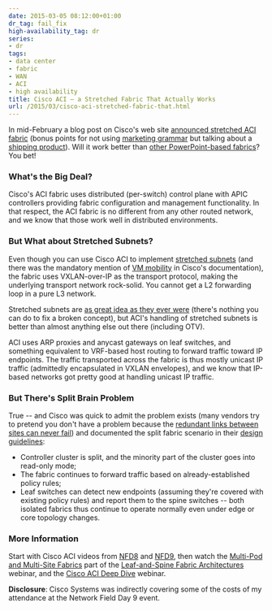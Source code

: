```yaml
---
date: 2015-03-05 08:12:00+01:00
dr_tag: fail_fix
high-availability_tag: dr
series:
- dr
tags:
- data center
- fabric
- WAN
- ACI
- high availability
title: Cisco ACI – a Stretched Fabric That Actually Works
url: /2015/03/cisco-aci-stretched-fabric-that.html
---
```

In mid-February a blog post on Cisco's web site [announced stretched ACI fabric](http://blogs.cisco.com/datacenter/new-cisco-apic-software-allows-stretched-aci-fabric-across-long-distances) (bonus points for not using [marketing grammar](https://blog.ipspace.net/2014/05/marketing-grammar.html) but talking about a [shipping product](http://www.cisco.com/c/en/us/td/docs/switches/datacenter/aci/apic/sw/1-x/release/notes/aci_nxos_rn_1103.html#46677)). Will it work better than [other PowerPoint-based fabrics](http://blog.ipspace.net/2011/09/long-distance-irf-fabric-works-best-in.html)? You bet!

### What's the Big Deal?

Cisco's ACI fabric uses distributed (per-switch) control plane with APIC controllers providing fabric configuration and management functionality. In that respect, the ACI fabric is no different from any other routed network, and we know that those work well in distributed environments.
<!--more-->
### But What about Stretched Subnets?

Even though you can use Cisco ACI to implement [stretched subnets](https://blog.ipspace.net/2011/04/distributed-firewalls-how-badly-do-you.html) (and there was the mandatory mention of [VM mobility](http://blog.ipspace.net/2015/02/before-talking-about-vmotion-across.html) in Cisco's documentation), the fabric uses VXLAN-over-IP as the transport protocol, making the underlying transport network rock-solid. You cannot get a L2 forwarding loop in a pure L3 network.

Stretched subnets are [as great idea as they ever were](https://blog.ipspace.net/2013/09/sooner-or-later-someone-will-pay-for.html) (there's nothing you can do to fix a broken concept), but ACI's handling of stretched subnets is better than almost anything else out there (including OTV).

ACI uses ARP proxies and anycast gateways on leaf switches, and something equivalent to VRF-based host routing to forward traffic toward IP endpoints. The traffic transported across the fabric is thus mostly unicast IP traffic (admittedly encapsulated in VXLAN envelopes), and we know that IP-based networks got pretty good at handling unicast IP traffic.

### But There's Split Brain Problem

True -- and Cisco was quick to admit the problem exists (many vendors try to pretend you don't have a problem because the [redundant links between sites can never fail](https://blog.ipspace.net/2012/10/if-something-can-fail-it-will.html)) and documented the split fabric scenario in their [design guidelines](http://www.cisco.com/c/en/us/td/docs/switches/datacenter/aci/apic/sw/kb/b_kb-aci-stretched-fabric.html):

-   Controller cluster is split, and the minority part of the cluster goes into read-only mode;
-   The fabric continues to forward traffic based on already-established policy rules;
-   Leaf switches can detect new endpoints (assuming they're covered with existing policy rules) and report them to the spine switches -- both isolated fabrics thus continue to operate normally even under edge or core topology changes.

### More Information

Start with Cisco ACI videos from [NFD8](http://techfieldday.com/appearance/cisco-presents-at-networking-field-day-8/) and [NFD9](http://techfieldday.com/appearance/cisco-presents-at-networking-field-day-9/), then watch the [Multi-Pod and Multi-Site Fabrics](https://my.ipspace.net/bin/list?id=Clos#MULTISITE) part of the [Leaf-and-Spine Fabric Architectures](https://www.ipspace.net/Leaf-and-Spine_Fabric_Architectures) webinar, and the [Cisco ACI Deep Dive](https://www.ipspace.net/Cisco_ACI_Deep_Dive) webinar.

**Disclosure**: Cisco Systems was indirectly covering some of the costs of my attendance at the Network Field Day 9 event. 